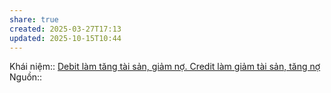 ```yaml
---
share: true
created: 2025-03-27T17:13
updated: 2025-10-15T10:44
---
```

Khái niệm:: 
[Debit làm tăng tài sản, giảm nợ. Credit làm giảm tài sản, tăng nợ](./Debit%20l%C3%A0m%20t%C4%83ng%20t%C3%A0i%20s%E1%BA%A3n,%20gi%E1%BA%A3m%20n%E1%BB%A3.%20Credit%20l%C3%A0m%20gi%E1%BA%A3m%20t%C3%A0i%20s%E1%BA%A3n,%20t%C4%83ng%20n%E1%BB%A3.md)
Nguồn:: 